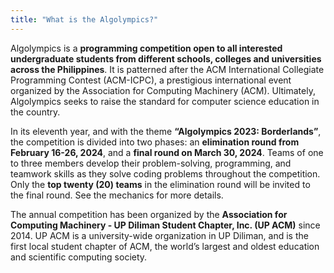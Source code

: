 ```yaml
---
title: "What is the Algolympics?"
---
```


Algolympics is a **programming competition open to all interested undergraduate students from different schools, colleges and universities across the Philippines**. It is patterned after the ACM International Collegiate Programming Contest (ACM-ICPC), a prestigious international event organized by the Association for Computing Machinery (ACM). Ultimately, Algolympics seeks to raise the standard for computer science education in the country.

In its eleventh year, and with the theme **“Algolympics 2023: Borderlands”**, the competition is divided into two phases: an **elimination round from February 16-26, 2024**, and a **final round on March 30, 2024**. Teams of one to three members develop their problem-solving, programming, and teamwork skills as they solve coding problems throughout the competition. Only the **top twenty (20) teams** in the elimination round will be invited to the final round. See the mechanics for more details.

The annual competition has been organized by the **Association for Computing Machinery - UP Diliman Student Chapter, Inc. (UP ACM)** since 2014. UP ACM is a university-wide organization in UP Diliman, and is the first local student chapter of ACM, the world’s largest and oldest education and scientific computing society.